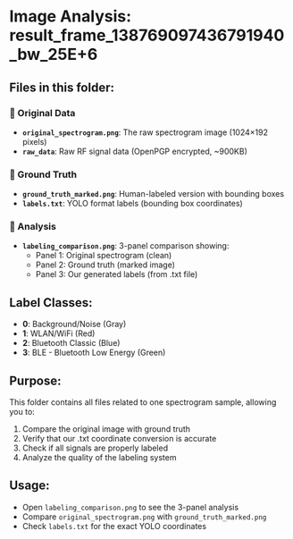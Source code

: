 # Image Analysis: result_frame_138769097436791940_bw_25E+6

## Files in this folder:

### 📁 Original Data
- **`original_spectrogram.png`**: The raw spectrogram image (1024×192 pixels)
- **`raw_data`**: Raw RF signal data (OpenPGP encrypted, ~900KB)

### 📁 Ground Truth
- **`ground_truth_marked.png`**: Human-labeled version with bounding boxes
- **`labels.txt`**: YOLO format labels (bounding box coordinates)

### 📁 Analysis
- **`labeling_comparison.png`**: 3-panel comparison showing:
  - Panel 1: Original spectrogram (clean)
  - Panel 2: Ground truth (marked image)
  - Panel 3: Our generated labels (from .txt file)

## Label Classes:
- **0**: Background/Noise (Gray)
- **1**: WLAN/WiFi (Red)
- **2**: Bluetooth Classic (Blue)
- **3**: BLE - Bluetooth Low Energy (Green)

## Purpose:
This folder contains all files related to one spectrogram sample, allowing you to:
1. Compare the original image with ground truth
2. Verify that our .txt coordinate conversion is accurate
3. Check if all signals are properly labeled
4. Analyze the quality of the labeling system

## Usage:
- Open `labeling_comparison.png` to see the 3-panel analysis
- Compare `original_spectrogram.png` with `ground_truth_marked.png`
- Check `labels.txt` for the exact YOLO coordinates
